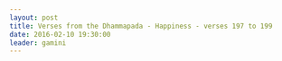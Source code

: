 ```yaml
---
layout: post
title: Verses from the Dhammapada - Happiness - verses 197 to 199
date: 2016-02-10 19:30:00
leader: gamini 
---
```

